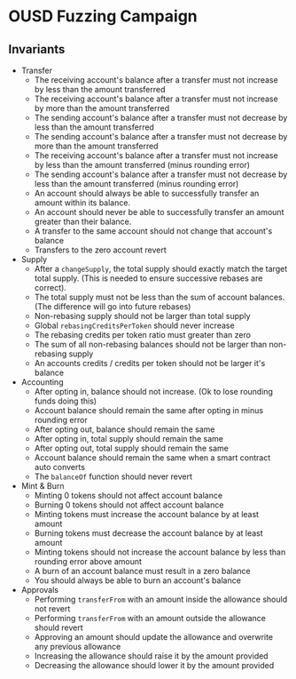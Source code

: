 # OUSD Fuzzing Campaign

## Invariants
- Transfer
	-  The receiving account's balance after a transfer must not increase by less than the amount transferred
	- The receiving account's balance after a transfer must not increase by more than the amount transferred
	- The sending account's balance after a transfer must not decrease by less than the amount transferred
	- The sending account's balance after a transfer must not decrease by more than the amount transferred
	- The receiving account's balance after a transfer must not increase by less than the amount transferred (minus rounding error)
	- The sending account's balance after a transfer must not decrease by less than the amount transferred (minus rounding error)
	- An account should always be able to successfully transfer an amount within its balance.
	- An account should never be able to successfully transfer an amount greater than their balance.
	- A transfer to the same account should not change that account's balance
	- Transfers to the zero account revert
- Supply
	- After a `changeSupply`, the total supply should exactly match the target total supply. (This is needed to ensure successive rebases are correct).
	- The total supply must not be less than the sum of account balances. (The difference will go into future rebases)
	- Non-rebasing supply should not be larger than total supply
	- Global `rebasingCreditsPerToken` should never increase
	- The rebasing credits per token ratio must greater than zero
	- The sum of all non-rebasing balances should not be larger than non-rebasing supply
	- An accounts credits / credits per token should not be larger it's balance
- Accounting
	- After opting in, balance should not increase. (Ok to lose rounding funds doing this)
	- Account balance should remain the same after opting in minus rounding error
	- After opting out, balance should remain the same
	- After opting in, total supply should remain the same
	- After opting out, total supply should remain the same
	- Account balance should remain the same when a smart contract auto converts
	- The `balanceOf` function should never revert
- Mint & Burn
	- Minting 0 tokens should not affect account balance
	- Burning 0 tokens should not affect account balance
	- Minting tokens must increase the account balance by at least amount
	- Burning tokens must decrease the account balance by at least amount
	- Minting tokens should not increase the account balance by less than rounding error above amount
	- A burn of an account balance must result in a zero balance
	- You should always be able to burn an account's balance
- Approvals
	- Performing `transferFrom` with an amount inside the allowance should not revert
	- Performing `transferFrom` with an amount outside the allowance should revert
	- Approving an amount should update the allowance and overwrite any previous allowance
	- Increasing the allowance should raise it by the amount provided
	- Decreasing the allowance should lower it by the amount provided

